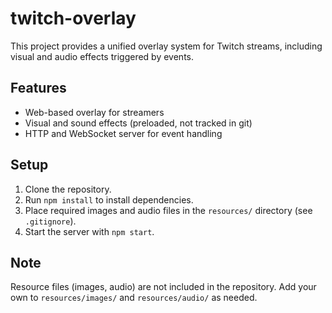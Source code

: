 # twitch-overlay

This project provides a unified overlay system for Twitch streams, including visual and audio effects triggered by events.

## Features
- Web-based overlay for streamers
- Visual and sound effects (preloaded, not tracked in git)
- HTTP and WebSocket server for event handling

## Setup
1. Clone the repository.
2. Run `npm install` to install dependencies.
3. Place required images and audio files in the `resources/` directory (see `.gitignore`).
4. Start the server with `npm start`.

## Note
Resource files (images, audio) are not included in the repository. Add your own to `resources/images/` and `resources/audio/` as needed.